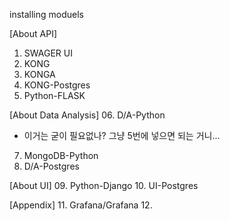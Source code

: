 installing moduels

[About API]
01. SWAGER UI
02. KONG
03. KONGA
04. KONG-Postgres
05. Python-FLASK

[About Data Analysis]
06. D/A-Python
 - 이거는 굳이 필요없나? 그냥 5번에 넣으면 되는 거니...
07. MongoDB-Python
08. D/A-Postgres

[About UI]
09. Python-Django
10. UI-Postgres

[Appendix]
11. Grafana/Grafana
12. 